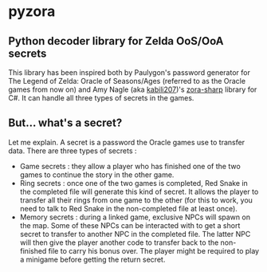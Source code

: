 # pyzora
## Python decoder library for Zelda OoS/OoA secrets

This library has been inspired both by Paulygon's password generator for
The Legend of Zelda: Oracle of Seasons/Ages (referred to as the Oracle games from now on) and Amy Nagle 
(aka [kabili207](https://github.com/kabili207))'s [zora-sharp](https://github.com/kabili207/zora-sharp) 
library for C#. It can handle all three types of secrets in the games.

## But... what's a secret?

Let me explain. A secret is a password the Oracle games use to transfer data.
There are three types of secrets : 
<ul>
    <li>Game secrets : they allow a player who has finished 
    one of the two games to continue the story in the other game.</li>
    <li>Ring secrets : once one of the two games is completed, Red Snake in the completed file
will generate this kind of secret. It allows the player to transfer all their rings from one game
to the other (for this to work, you need to talk to Red Snake in the non-completed file at least once).</li>
    <li>Memory secrets : during a linked game, exclusive NPCs will spawn on the map. Some of these
NPCs can be interacted with to get a short secret to transfer to another NPC in the
completed file. The latter NPC will then give the player another code to transfer back to
the non-finished file to carry his bonus over. The player might be required to play a minigame
before getting the return secret.</li>
</ul>
